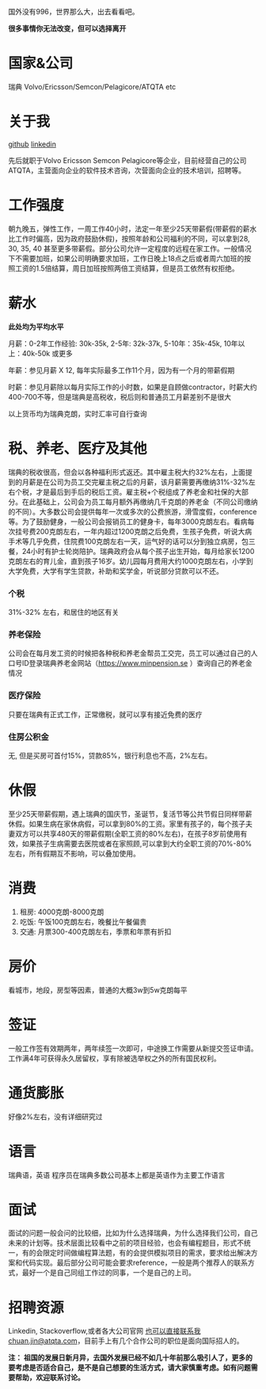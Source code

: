 国外没有996，世界那么大，出去看看吧。

**很多事情你无法改变，但可以选择离开**

# 国家&公司

瑞典 Volvo/Ericsson/Semcon/Pelagicore/ATQTA etc

# 关于我

[github](https://github.com/chuanjin)
[linkedin](https://www.linkedin.com/in/chuanjin/)

先后就职于Volvo Ericsson Semcon
Pelagicore等企业，目前经营自己的公司ATQTA，主营面向企业的软件技术咨询，次营面向企业的技术培训，招聘等。


# 工作强度

朝九晚五，弹性工作，一周工作40小时，法定一年至少25天带薪假(带薪假的薪水比工作时偏高，因为政府鼓励休假)，按照年龄和公司福利的不同，可以拿到28, 30, 35, 40 甚至更多带薪假。部分公司允许一定程度的远程在家工作。一般情况下不需要加班，如果公司明确要求加班，工作日晚上18点之后或者周六加班的按照工资的1.5倍结算，周日加班按照两倍工资结算，但是员工依然有权拒绝。

# 薪水

**此处均为平均水平**


月薪：0-2年工作经验: 30k-35k, 2-5年: 32k-37k, 5-10年：35k-45k, 10年以上：40k-50k 或更多

年薪：参见月薪 X 12, 每年实际最多工作11个月，因为有一个月的带薪假期

时薪：参见月薪除以每月实际工作的小时数，如果是自顾做contractor，时薪大约400-700不等，但是瑞典是高税收，税后则和普通员工月薪差别不是很大

以上货币均为瑞典克朗，实时汇率可自行查询


# 税、养老、医疗及其他

瑞典的税收很高，但会以各种福利形式返还。其中雇主税大约32%左右，上面提到的月薪是在公司为员工交完雇主税之后的月薪，该月薪需要再缴纳31%-32%左右个税，才是最后到手后的税后工资。雇主税+个税组成了养老金和社保的大部分。在此基础上，公司会为员工每月额外再缴纳几千克朗的养老金（不同公司缴纳的不同）。大多数公司会提供每年一次或多次的公费旅游，滑雪度假，conference等。为了鼓励健身，一般公司会报销员工的健身卡，每年3000克朗左右。看病每次挂号费200克朗左右，一年内超过1200克朗之后免费，生孩子免费，听说大病手术等几乎免费，住院费100克朗左右一天，运气好的话可以分到独立病房，包三餐，24小时有护士轮岗陪护。瑞典政府会从每个孩子出生开始，每月给家长1200克朗左右的育儿金，直到孩子16岁。幼儿园每月费用大约1000克朗左右，小学到大学免费，大学有学生贷款，补助和奖学金，听说部分贷款可以不还。

### 个税

31%-32% 左右，和居住的地区有关

### 养老保险

公司会在每月发工资的时候把各种税和养老金帮员工交完，员工可以通过自己的人口号ID登录瑞典养老金网站（https://www.minpension.se ）查询自己的养老金情况

### 医疗保险

只要在瑞典有正式工作，正常缴税，就可以享有接近免费的医疗

### 住房公积金

无, 但是买房可首付15%，贷款85%，银行利息也不高，2%左右。

# 休假

至少25天带薪假期，遇上瑞典的国庆节，圣诞节，复活节等公共节假日同样带薪休假。如果生病在家休病假，可以拿到80%的工资。家里有孩子的，每个孩子夫妻双方可以共享480天的带薪假期(全职工资的80%左右)，在孩子8岁前使用有效，如果孩子生病需要去医院或者在家照顾,可以拿到大约全职工资的70%-80%左右，所有假期互不影响，可以叠加使用。

# 消费

1. 租房: 4000克朗-8000克朗
2. 吃饭: 午饭100克朗左右，晚餐比午餐偏贵
3. 交通: 月票300-400克朗左右，季票和年票有折扣

# 房价

看城市，地段，房型等因素，普通的大概3w到5w克朗每平

# 签证

一般工作签有效期两年，两年续签一次即可，中途换工作需要从新提交签证申请。工作满4年可获得永久居留权，享有除被选举权之外的所有国民权利。

# 通货膨胀

好像2%左右，没有详细研究过

# 语言

瑞典语，英语
程序员在瑞典多数公司基本上都是英语作为主要工作语言


# 面试

面试的问题一般会问的比较细，比如为什么选择瑞典，为什么选择我们公司，自己未来的计划等。技术层面比较看中之前的项目经验，也会有编程题目，形式不统一，有的会限定时间做编程算法题，有的会提供模拟项目的需求，要求给出解决方案和代码实现。最后部分公司可能会要求reference，一般是两个推荐人的联系方式，最好一个是自己同组工作过的同事，一个是自己的上司。

# 招聘资源

Linkedin, Stackoverflow,或者各大公司官网
也可以直接联系我chuan.jin@atqta.com，目前手上有几个合作公司的职位是面向国际招人的。


**注： 祖国的发展日新月异，去国外发展已经不如几十年前那么吸引人了，更多的要考虑是否适合自己，是不是自己想要的生活方式，请大家慎重考虑。如有问题需要帮助，欢迎联系讨论。**
